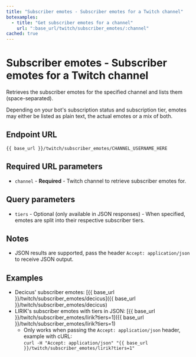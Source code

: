 ```yaml
---
title: "Subscriber emotes - Subscriber emotes for a Twitch channel"
botexamples:
  - title: "Get subscriber emotes for a channel"
    url: ":base_url/twitch/subscriber_emotes/:channel"
cached: true
---
```


# Subscriber emotes - Subscriber emotes for a Twitch channel

Retrieves the subscriber emotes for the specified channel and lists them (space-separated).

Depending on your bot's subscription status and subscription tier, emotes may either be listed as plain text, the actual emotes or a mix of both.

## Endpoint URL

`{{ base_url }}/twitch/subscriber_emotes/CHANNEL_USERNAME_HERE`

## Required URL parameters

- `channel` - **Required** - Twitch channel to retrieve subscriber emotes for.

## Query parameters

- `tiers` - Optional (only available in JSON responses) - When specified, emotes are split into their respective subscriber tiers.

## Notes

- JSON results are supported, pass the header `Accept: application/json` to receive JSON output.

## Examples

- Decicus' subscriber emotes: [{{ base_url }}/twitch/subscriber_emotes/decicus]({{ base_url }}/twitch/subscriber_emotes/decicus)
- LIRIK's subscriber emotes with tiers in JSON: [{{ base_url }}/twitch/subscriber_emotes/lirik?tiers=1]({{ base_url }}/twitch/subscriber_emotes/lirik?tiers=1)
    - Only works when passing the `Accept: application/json` header, example with cURL:  
      `curl -H "Accept: application/json" "{{ base_url }}/twitch/subscriber_emotes/lirik?tiers=1"`